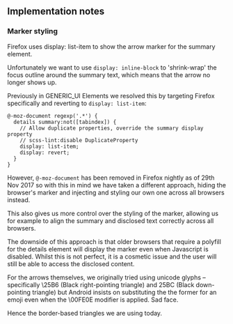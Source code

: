 ## Implementation notes

### Marker styling

Firefox uses display: list-item to show the arrow marker for the summary
element.

Unfortunately we want to use `display: inline-block` to 'shrink-wrap' the focus
outline around the summary text, which means that the arrow no longer shows up.

Previously in GENERIC_UI Elements we resolved this by targeting Firefox specifically
and reverting to `display: list-item`:

```
@-moz-document regexp('.*') {
  details summary:not([tabindex]) {
    // Allow duplicate properties, override the summary display property
    // scss-lint:disable DuplicateProperty
    display: list-item;
    display: revert;
  }
}
```

However, `@-moz-document` has been removed in Firefox nightly as of 29th Nov
2017 so with this in mind we have taken a different approach, hiding the
browser's marker and injecting and styling our own one across all browsers
instead.

This also gives us more control over the styling of the marker, allowing us for
example to align the summary and disclosed text correctly across all browsers.

The downside of this approach is that older browsers that require a polyfill for
the details element will display the marker even when Javascript is disabled.
Whilst this is not perfect, it is a cosmetic issue and the user will still be
able to access the disclosed content.

For the arrows themselves, we originally tried using unicode glyphs –
specifically \25B6 (Black right-pointing triangle) and 25BC (Black down-pointing
triangle) but Android insists on substituting the the former for an emoji even
when the \00FE0E modifier is applied. Sad face.

Hence the border-based triangles we are using today.

